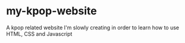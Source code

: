 # my-kpop-website
A kpop related website I'm slowly creating in order to learn how to use HTML, CSS and Javascript
